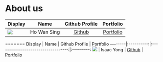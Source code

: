 # About us

Display |    Name     | Github Profile | Portfolio 
--------|:-----------:|:--------------:|:---------:
![](https://via.placeholder.com/100.png?text=Photo) | Ho Wan Sing | [Github](https://github.com/Hws2209) | [Portfolio](docs/team/Hws2209.md)
=======
Display |    Name    |           Github Profile            | Portfolio 
--------|:----------:|:-----------------------------------:|:---------:
![](https://via.placeholder.com/100.png?text=Photo) | Isaac Yong | [Github](https://github.com/iscyng) | [Portfolio](docs/team/iscyng.md)
